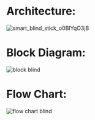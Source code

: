 # Architecture:
![smart_blind_stick_o0BIYqO3jB](https://user-images.githubusercontent.com/99025340/157078836-bba18682-6dc1-437a-8fa2-ebea5bd1f85b.png)


# Block Diagram:
![block blind](https://user-images.githubusercontent.com/99025340/155705861-6380669a-6d8d-4dd0-9a3e-b71a7b2f7124.JPG)

# Flow Chart:
![flow chart blind](https://user-images.githubusercontent.com/99025340/155705944-7681f6d7-d657-407a-ad56-2b545b928ffd.JPG)



